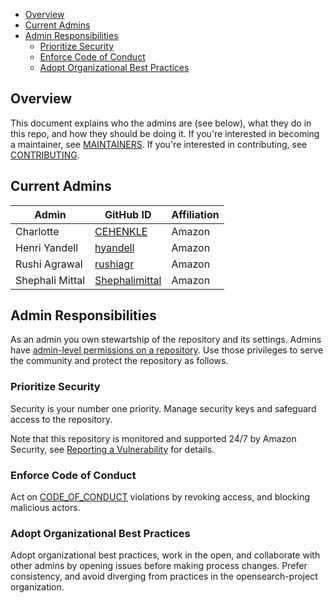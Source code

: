 - [Overview](#overview)
- [Current Admins](#current-admins)
- [Admin Responsibilities](#admin-responsibilities)
  - [Prioritize Security](#prioritize-security)
  - [Enforce Code of Conduct](#enforce-code-of-conduct)
  - [Adopt Organizational Best Practices](#adopt-organizational-best-practices)

## Overview

This document explains who the admins are (see below), what they do in this repo, and how they should be doing it. If you're interested in becoming a maintainer, see [MAINTAINERS](MAINTAINERS.md). If you're interested in contributing, see [CONTRIBUTING](CONTRIBUTING.md).

## Current Admins

| Admin                    | GitHub ID                                           | Affiliation |
| -------------------------| ----------------------------------------------------| ----------- |
| Charlotte                | [CEHENKLE](https://github.com/CEHENKLE)             | Amazon      |
| Henri Yandell            | [hyandell](https://github.com/hyandell)             | Amazon      |
| Rushi Agrawal            | [rushiagr](https://github.com/rushiagr)             | Amazon      |
| Shephali Mittal          | [Shephalimittal](https://github.com/Shephalimittal) | Amazon      |


## Admin Responsibilities

As an admin you own stewartship of the repository and its settings. Admins have [admin-level permissions on a repository](https://docs.github.com/en/organizations/managing-access-to-your-organizations-repositories/repository-permission-levels-for-an-organization). Use those privileges to serve the community and protect the repository as follows.

### Prioritize Security

Security is your number one priority. Manage security keys and safeguard access to the repository.

Note that this repository is monitored and supported 24/7 by Amazon Security, see [Reporting a Vulnerability](SECURITY.md) for details.

### Enforce Code of Conduct

Act on [CODE_OF_CONDUCT](CODE_OF_CONDUCT.md) violations by revoking access, and blocking malicious actors.

### Adopt Organizational Best Practices

Adopt organizational best practices, work in the open, and collaborate with other admins by opening issues before making process changes. Prefer consistency, and avoid diverging from practices in the opensearch-project organization.